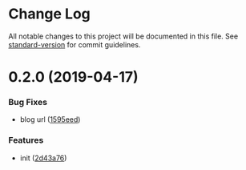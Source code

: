 # Change Log

All notable changes to this project will be documented in this file. See [standard-version](https://github.com/conventional-changelog/standard-version) for commit guidelines.

# 0.2.0 (2019-04-17)


### Bug Fixes

* blog url ([1595eed](https://github.com/zhangximufeng/react-admin-cli/commit/1595eed))


### Features

* init ([2d43a76](https://github.com/zhangximufeng/react-admin-cli/commit/2d43a76))
